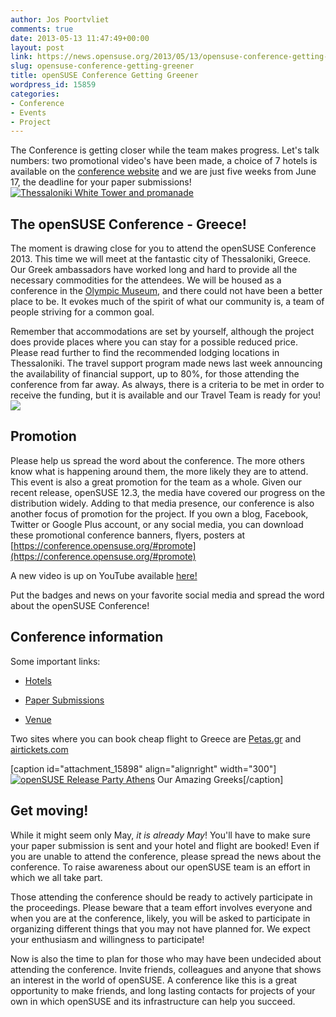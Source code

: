 ```yaml
---
author: Jos Poortvliet
comments: true
date: 2013-05-13 11:47:49+00:00
layout: post
link: https://news.opensuse.org/2013/05/13/opensuse-conference-getting-greener/
slug: opensuse-conference-getting-greener
title: openSUSE Conference Getting Greener
wordpress_id: 15859
categories:
- Conference
- Events
- Project
---
```


The Conference is getting closer while the team makes progress. Let's talk numbers: two promotional video's have been made, a choice of 7 hotels is available on the [conference website](conference.opensuse.org) and we are just five weeks from June 17, the deadline for your paper submissions!
[![Thessaloniki White Tower and promanade](//news.opensuse.org/wp-content/uploads/2013/01/Thessaloniki_White_Tower_and_promanade.png)](//news.opensuse.org/wp-content/uploads/2013/01/Thessaloniki_White_Tower_and_promanade.png)


## The openSUSE Conference - Greece!


The moment is drawing close for you to attend the openSUSE Conference 2013. This time we will meet at the fantastic city of Thessaloniki, Greece. Our Greek ambassadors have worked long and hard to provide all the necessary commodities for the attendees. We will be housed as a conference in the [Olympic Museum](http://www.olympicmuseum-thessaloniki.org/), and there could not have been a better place to be. It evokes much of the spirit of what our community is, a team of people striving for a common goal.

Remember that accommodations are set by yourself, although the project does provide places where you can stay for a possible reduced price. Please read further to find the recommended lodging locations in Thessaloniki. The travel support program made news last week announcing the availability of financial support, up to 80%, for those attending the conference from far away. As always, there is a criteria to be met in order to receive the funding, but it is available and our Travel Team is ready for you! [![](http://i1108.photobucket.com/albums/h414/anditosan/openSUSE-Travel-Logo.png)](https://connect.opensuse.org/travel-support/)


## Promotion


Please help us spread the word about the conference. The more others know what is happening around them, the more likely they are to attend. This event is also a great promotion for the team as a whole. Given our recent release, openSUSE 12.3, the media have covered our progress on the distribution widely. Adding to that media presence, our conference is also another focus of promotion for the project. If you own a blog, Facebook, Twitter or Google Plus account, or any social media, you can download these promotional conference banners, flyers, posters at [https://conference.opensuse.org/#promote](https://conference.opensuse.org/#promote)

A new video is up on YouTube available [here!](http://youtu.be/XrA0_6kXHQo)



Put the badges and news on your favorite social media and spread the word about the openSUSE Conference!


## Conference information


Some important links:



	
  * [Hotels](https://conference.opensuse.org/#hotel)

	
  * [Paper Submissions](https://news.opensuse.org/2013/04/03/osc13-cfp-extends/)

	
  * [Venue](http://www.olympicmuseum-thessaloniki.org/)


Two sites where you can book cheap flight to Greece are [Petas.gr](http://www.petas.gr/en/Home.html) and [airtickets.com](http://www.airtickets.com/)

[caption id="attachment_15898" align="alignright" width="300"][![openSUSE Release Party Athens](//news.opensuse.org/wp-content/uploads/2013/04/P1020221.jpg)](//news.opensuse.org/wp-content/uploads/2013/04/P1020221.jpg) Our Amazing Greeks[/caption]


## Get moving!


While it might seem only May, _it is already May_! You'll have to make sure your paper submission is sent and your hotel and flight are booked! Even if you are unable to attend the conference, please spread the news about the conference. To raise awareness about our openSUSE team is an effort in which we all take part.

Those attending the conference should be ready to actively participate in the proceedings. Please beware that a team effort involves everyone and when you are at the conference, likely, you will be asked to participate in organizing different things that you may not have planned for. We expect your enthusiasm and willingness to participate!

Now is also the time to plan for those who may have been undecided about attending the conference. Invite friends, colleagues and anyone that shows an interest in the world of openSUSE. A conference like this is a great opportunity to make friends, and long lasting contacts for projects of your own in which openSUSE and its infrastructure can help you succeed.
